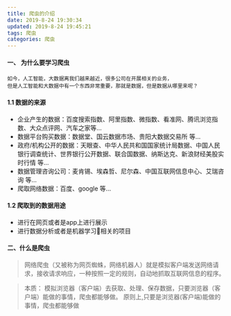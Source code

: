 ```yaml
---
title: 爬虫的介绍
date: 2019-8-24 19:30:34
updated: 2019-8-24 19:45:21
tags: 爬虫
categories: 爬虫
---
```


#### 一、 为什么要学习爬虫

    如今，人工智能，大数据离我们越来越近，很多公司在开展相关的业务，
    但是人工智能和大数据中有一个东西非常重要，那就是数据，但是数据从哪里来呢？


#### 1.1 数据的来源

* 企业产生的数据：百度搜索指数、阿里指数、微指数、看准网、腾讯浏览指数、大众点评网、汽车之家等...
* 数据平台购买数据：数据堂、国云数据市场、贵阳大数据交易所 等...
* 政府/机构公开的数据：天眼查、中华人民共和国国家统计局数据、中国人民银行调查统计、世界银行公开数据、联合国数据、纳斯达克、新浪财经美股实时行情 等...
* 数据管理咨询公司：麦肯锡、埃森哲、尼尔森、中国互联网信息中心、艾瑞咨询 等...
* 爬取网络数据：百度、google 等...

#### 1.2 爬取到的数据用途

* 进行在网页或者是app上进行展示
* 进行数据分析或者是机器学习相关的项目

#### 二、什么是爬虫

> 网络爬虫（又被称为网页蜘蛛，网络机器人）就是模拟客户端发送网络请求，接收请求响应，一种按照一定的规则，自动地抓取互联网信息的程序。

> 本质： 模拟浏览器（客户端）去获取、处理、保存数据，只要浏览器（客户端）能做的事情，爬虫都能够做。 原则上,只要是浏览器(客户端)能做的事情，爬虫都能够做